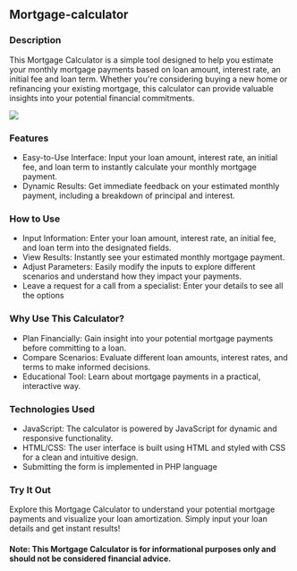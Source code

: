 ## Mortgage-calculator

### Description
This Mortgage Calculator is a simple tool designed to help you estimate your monthly mortgage payments based on loan amount, interest rate, an initial fee and loan term. Whether you're considering buying a new home or refinancing your existing mortgage, this calculator can provide valuable insights into your potential financial commitments.

<img src="./ScreenRecordProject.gif"/>

### Features
- Easy-to-Use Interface: Input your loan amount, interest rate, an initial fee, and loan term to instantly calculate your monthly mortgage payment.
- Dynamic Results: Get immediate feedback on your estimated monthly payment, including a breakdown of principal and interest.

### How to Use
- Input Information: Enter your loan amount, interest rate, an initial fee, and loan term into the designated fields.
- View Results: Instantly see your estimated monthly mortgage payment.
- Adjust Parameters: Easily modify the inputs to explore different scenarios and understand how they impact your payments.
- Leave a request for a call from a specialist: Enter your details to see all the options

### Why Use This Calculator?
- Plan Financially: Gain insight into your potential mortgage payments before committing to a loan.
- Compare Scenarios: Evaluate different loan amounts, interest rates, and terms to make informed decisions.
- Educational Tool: Learn about mortgage payments in a practical, interactive way.

### Technologies Used
- JavaScript: The calculator is powered by JavaScript for dynamic and responsive functionality.
- HTML/CSS: The user interface is built using HTML and styled with CSS for a clean and intuitive design.
- Submitting the form is implemented in PHP language

### Try It Out
Explore this Mortgage Calculator to understand your potential mortgage payments and visualize your loan amortization. Simply input your loan details and get instant results!

#### Note: This Mortgage Calculator is for informational purposes only and should not be considered financial advice.